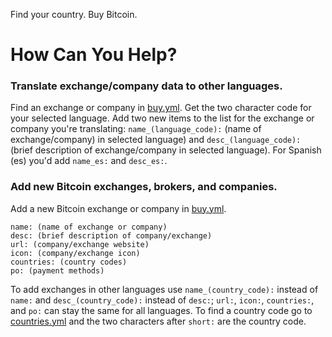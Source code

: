 Find your country. Buy Bitcoin.

# How Can You Help? 

### Translate exchange/company data to other languages.

   Find an exchange or company in [buy.yml][buy]. Get the two character code for your selected language. Add two new items to the list for the exchange or company you're translating: `name_(language_code):` (name of exchange/company) in selected language) and `desc_(language_code):` (brief description of exchange/company in selected language). For Spanish (es) you'd add `name_es:` and `desc_es:`.  


### Add new Bitcoin exchanges, brokers, and companies.

   Add a new Bitcoin exchange or company in [buy.yml][buy].  
   
   ```
   name: (name of exchange or company)
   desc: (brief description of company/exchange)
   url: (company/exchange website)
   icon: (company/exchange icon)
   countries: (country codes)
   po: (payment methods)
   ```
   To add exchanges in other languages use `name_(country_code):` instead of `name:` and `desc_(country_code):` instead of `desc:`; `url:`, `icon:`, `countries:`, and `po:` can stay the same for all languages. To find a country code go to [countries.yml][countries] and the two characters after `short:` are the country code. 

[countries]: https://github.com/BuyBitcoinWorldwide/buybitcoinworldwide.github.io/blob/master/_data/countries.yml
[buy]: https://github.com/BuyBitcoinWorldwide/buybitcoinworldwide.github.io/blob/master/_data/buy.yml